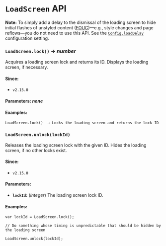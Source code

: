<!-- ***********************************************************************************************
	LoadScreen API
************************************************************************************************ -->
<h1 id="loadscreen-api"><code>LoadScreen</code> API</h1>

<p role="note"><b>Note:</b>
To simply add a delay to the dismissal of the loading screen to hide initial flashes of unstyled content (<a href="https://www.wikipedia.org/wiki/Flash_of_unstyled_content">FOUC</a>)—e.g., style changes and page reflows—you do not need to use this API.  See the <a href="#config-api-property-loaddelay"><code>Config.loadDelay</code></a> configuration setting.
</p>

<!-- *********************************************************************** -->

<span id="loadscreen-api-method-lock"></span>
### `LoadScreen.lock()` → *number*

Acquires a loading screen lock and returns its ID.  Displays the loading screen, if necessary.

#### Since:

* `v2.15.0`

#### Parameters: *none*

#### Examples:

```
LoadScreen.lock()  → Locks the loading screen and returns the lock ID
```

<!-- *********************************************************************** -->

<span id="loadscreen-api-method-unlock"></span>
### `LoadScreen.unlock(lockId)`

Releases the loading screen lock with the given ID.  Hides the loading screen, if no other locks exist.

#### Since:

* `v2.15.0`

#### Parameters:

* **`lockId`:** (*integer*) The loading screen lock ID.

#### Examples:

```
var lockId = LoadScreen.lock();

// Do something whose timing is unpredictable that should be hidden by the loading screen

LoadScreen.unlock(lockId);
```
